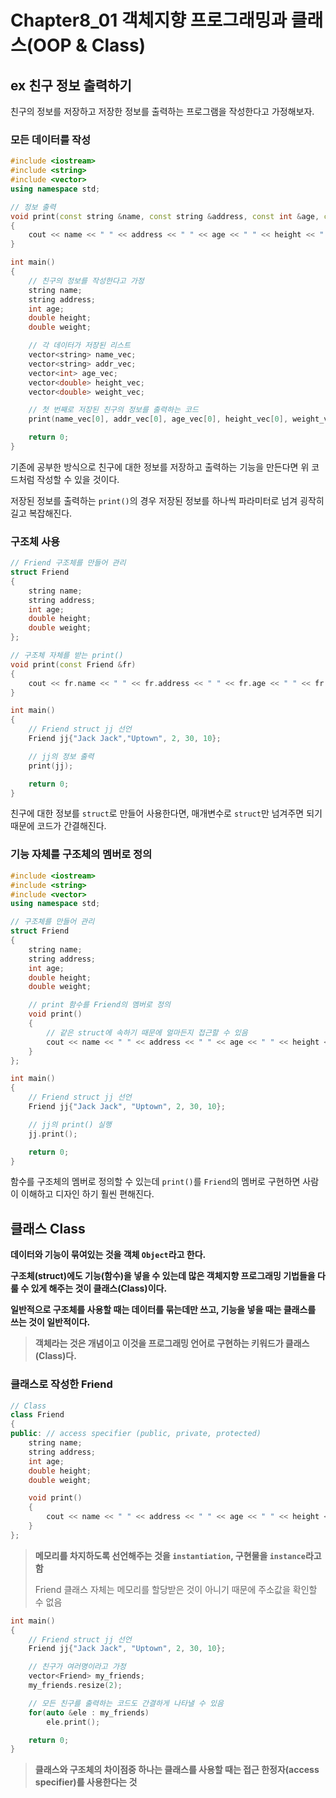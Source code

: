 # Chapter8_01 객체지향 프로그래밍과 클래스(OOP & Class)

## ex 친구 정보 출력하기
친구의 정보를 저장하고 저장한 정보를 출력하는 프로그램을 작성한다고 가정해보자.

### 모든 데이터를 작성
```cpp
#include <iostream>
#include <string>
#include <vector>
using namespace std;

// 정보 출력
void print(const string &name, const string &address, const int &age, const double &height, const double &weight)
{
    cout << name << " " << address << " " << age << " " << height << " " << weight << endl;
}

int main()
{
    // 친구의 정보를 작성한다고 가정
    string name;
    string address;
    int age;
    double height;
    double weight;

    // 각 데이터가 저장된 리스트
    vector<string> name_vec;
    vector<string> addr_vec;
    vector<int> age_vec;
    vector<double> height_vec;
    vector<double> weight_vec;

    // 첫 번째로 저장된 친구의 정보를 출력하는 코드
    print(name_vec[0], addr_vec[0], age_vec[0], height_vec[0], weight_vec[0]);

    return 0;
}
```
기존에 공부한 방식으로 친구에 대한 정보를 저장하고 출력하는 기능을 만든다면 위 코드처럼 작성할 수 있을 것이다.

저장된 정보를 출력하는 `print()`의 경우 저장된 정보를 하나씩 파라미터로 넘겨 굉작히 길고 복잡해진다.

### 구조체 사용
```cpp
// Friend 구조체를 만들어 관리
struct Friend
{
    string name;
    string address;
    int age;
    double height;
    double weight;
};

// 구조체 자체를 받는 print()
void print(const Friend &fr)
{
    cout << fr.name << " " << fr.address << " " << fr.age << " " << fr.height << " " << fr.weight << endl;
}

int main()
{
    // Friend struct jj 선언
    Friend jj{"Jack Jack","Uptown", 2, 30, 10};

    // jj의 정보 출력
    print(jj);

    return 0;
}
```
친구에 대한 정보를 `struct`로 만들어 사용한다면, 매개변수로 `struct`만 넘겨주면 되기 때문에 코드가 간결해진다.

### 기능 자체를 구조체의 멤버로 정의
```cpp
#include <iostream>
#include <string>
#include <vector>
using namespace std;

// 구조체를 만들어 관리
struct Friend
{
    string name;
    string address;
    int age;
    double height;
    double weight;

    // print 함수를 Friend의 멤버로 정의
    void print()
    {
        // 같은 struct에 속하기 때문에 얼마든지 접근할 수 있음
        cout << name << " " << address << " " << age << " " << height << " " << weight << endl;
    }
};

int main()
{
    // Friend struct jj 선언
    Friend jj{"Jack Jack", "Uptown", 2, 30, 10};

    // jj의 print() 실행
    jj.print();

    return 0;
}
```
함수를 구조체의 멤버로 정의할 수 있는데 `print()`를 `Friend`의 멤버로 구현하면 사람이 이해하고 디자인 하기 훨씬 편해진다.

## 클래스 Class

**데이터와 기능이 묶여있는 것을 객체 `Object`라고 한다.**

**구조체(struct)에도 기능(함수)을 넣을 수 있는데 많은 객체지향 프로그래밍 기법들을 다룰 수 있게 해주는 것이 클래스(Class)이다.**

**일반적으로 구조체를 사용할 때는 데이터를 묶는데만 쓰고, 기능을 넣을 때는 클래스를 쓰는 것이 일반적이다.**

> **객체라는 것은 개념이고 이것을 프로그래밍 언어로 구현하는 키워드가 클래스(Class)다.**


### 클래스로 작성한 Friend
```cpp
// Class
class Friend
{
public: // access specifier (public, private, protected)
    string name;
    string address;
    int age;
    double height;
    double weight;

    void print()
    {
        cout << name << " " << address << " " << age << " " << height << " " << weight << endl;
    }
};
```

> **메모리를 차지하도록 선언해주는 것을 `instantiation`, 구현물을 `instance`라고 함**
> 
> Friend 클래스 자체는 메모리를 할당받은 것이 아니기 때문에 주소값을 확인할 수 없음

```cpp
int main()
{
    // Friend struct jj 선언
    Friend jj{"Jack Jack", "Uptown", 2, 30, 10};

    // 친구가 여러명이라고 가정
    vector<Friend> my_friends;
    my_friends.resize(2);

    // 모든 친구를 출력하는 코드도 간결하게 나타낼 수 있음  
    for(auto &ele : my_friends)
        ele.print();

    return 0;
}
```
> **클래스와 구조체의 차이점중 하나는 클래스를 사용할 때는 접근 한정자(access specifier)를 사용한다는 것**